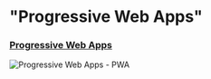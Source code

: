 # "Progressive Web Apps"

### [Progressive Web Apps](https://pwa.rocks/)

![Progressive Web Apps - PWA](https://user-images.githubusercontent.com/3104648/28351989-7f68389e-6c4b-11e7-9bf2-e9fcd4977e7a.png)